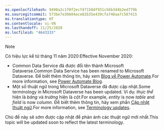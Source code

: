 ```yaml
---
ms.openlocfilehash: 9490a2c1f0f2ecf47158df931c56b3d4b2ed779b
ms.sourcegitcommit: 573be7e36604ace82b35e439cfa748aa7c587415
ms.translationtype: HT
ms.contentlocale: vi-VN
ms.lasthandoff: 11/25/2020
ms.locfileid: "4643333"
---
```

> [!NOTE]
> <span data-ttu-id="ca4bf-101">Có hiệu lực kể từ tháng 11 năm 2020:</span><span class="sxs-lookup"><span data-stu-id="ca4bf-101">Effective November 2020:</span></span>
>
> - <span data-ttu-id="ca4bf-102">Common Data Service đã được đổi tên thành Microsoft Dataverse.</span><span class="sxs-lookup"><span data-stu-id="ca4bf-102">Common Data Service has been renamed to Microsoft Dataverse.</span></span> <span data-ttu-id="ca4bf-103">Để biết thêm thông tin, hãy xem [Blog về Power Automate](https://aka.ms/PAuAppBlog).</span><span class="sxs-lookup"><span data-stu-id="ca4bf-103">For more information, see [Power Automate Blog](https://aka.ms/PAuAppBlog).</span></span>
> - <span data-ttu-id="ca4bf-104">Một số thuật ngữ trong Microsoft Dataverse đã được cập nhật.</span><span class="sxs-lookup"><span data-stu-id="ca4bf-104">Some terminology in Microsoft Dataverse has been updated.</span></span> <span data-ttu-id="ca4bf-105">Ví dụ: *thực thể* hiện là *bảng* và *trường* hiện là *cột*.</span><span class="sxs-lookup"><span data-stu-id="ca4bf-105">For example, *entity* is now *table* and *field* is now *column*.</span></span> <span data-ttu-id="ca4bf-106">Để biết thêm thông tin, hãy xem phần [Cập nhật thuật ngữ](https://go.microsoft.com/fwlink/?linkid=2147247).</span><span class="sxs-lookup"><span data-stu-id="ca4bf-106">For more information, see [Terminology updates](https://go.microsoft.com/fwlink/?linkid=2147247).</span></span>
>
> <span data-ttu-id="ca4bf-107">Chủ đề này sẽ sớm được cập nhật để phản ánh các thuật ngữ mới nhất.</span><span class="sxs-lookup"><span data-stu-id="ca4bf-107">This topic will be updated soon to reflect the latest terminology.</span></span>
